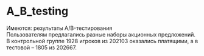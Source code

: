 # A_B_testing
Имеются: результаты A/B-тестирования  
Пользователям предлагались разные наборы акционных предложений.  
В контрольной группе 1928 игроков из 202103 оказались платящими, а в тестовой – 1805 из 202667.
